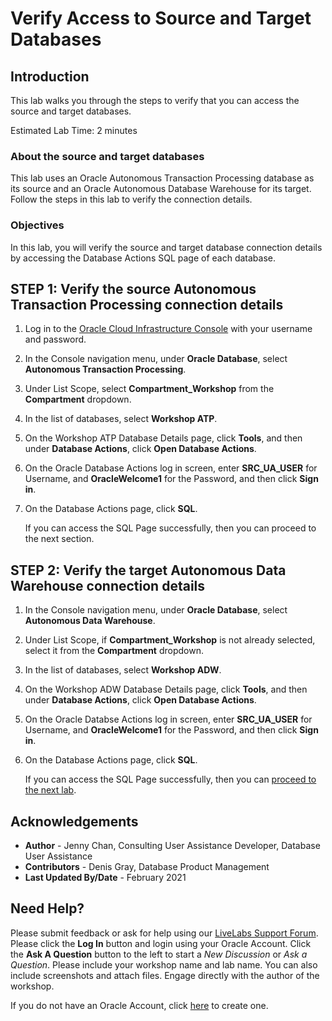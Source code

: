 # Verify Access to Source and Target Databases

## Introduction

This lab walks you through the steps to verify that you can access the source and target databases.

Estimated Lab Time: 2 minutes

### About the source and target databases

This lab uses an Oracle Autonomous Transaction Processing database as its source and an Oracle Autonomous Database Warehouse for its target. Follow the steps in this lab to verify the connection details.

### Objectives

In this lab, you will verify the source and target database connection details by accessing the Database Actions SQL page of each database.


## **STEP 1**: Verify the source Autonomous Transaction Processing connection details

1. Log in to the [Oracle Cloud Infrastructure Console](https://login.us-phoenix-1.oraclecloud.com/) with your username and password.

2. In the Console navigation menu, under **Oracle Database**, select **Autonomous Transaction Processing**.

3. Under List Scope, select **Compartment_Workshop** from the **Compartment** dropdown.

4. In the list of databases, select **Workshop ATP**.

5. On the Workshop ATP Database Details page, click **Tools**, and then under **Database Actions**, click **Open Database Actions**.

6. On the Oracle Database Actions log in screen, enter **SRC\_UA\_USER** for Username, and **OracleWelcome1** for the Password, and then click **Sign in**.

7. On the Database Actions page, click **SQL**.

   If you can access the SQL Page successfully, then you can proceed to the next section.

## **STEP 2:** Verify the target Autonomous Data Warehouse connection details

1. In the Console navigation menu, under **Oracle Database**, select **Autonomous Data Warehouse**.

2. Under List Scope, if **Compartment_Workshop** is not already selected, select it from the **Compartment** dropdown.

3. In the list of databases, select **Workshop ADW**.

4. On the Workshop ADW Database Details page, click **Tools**, and then under **Database Actions**, click **Open Database Actions**.

5. On the Oracle Databse Actions log in screen, enter **SRC\_UA\_USER** for Username, and **OracleWelcome1** for the Password, and then click **Sign in**.

6. On the Database Actions page, click **SQL**.

   If you can access the SQL Page successfully, then you can [proceed to the next lab](#next).

## Acknowledgements
* **Author** - Jenny Chan, Consulting User Assistance Developer, Database User Assistance
* **Contributors** -  Denis Gray, Database Product Management
* **Last Updated By/Date** - February 2021

## Need Help?
Please submit feedback or ask for help using our [LiveLabs Support Forum](https://community.oracle.com/tech/developers/categories/livelabsdiscussions). Please click the **Log In** button and login using your Oracle Account. Click the **Ask A Question** button to the left to start a *New Discussion* or *Ask a Question*.  Please include your workshop name and lab name.  You can also include screenshots and attach files.  Engage directly with the author of the workshop.

If you do not have an Oracle Account, click [here](https://profile.oracle.com/myprofile/account/create-account.jspx) to create one.
